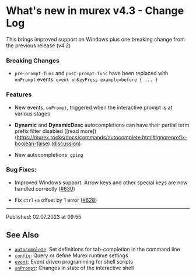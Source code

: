 # What's new in murex v4.3 - Change Log

This brings improved support on Windows plus one breaking change from the previous release (v4.2)

### Breaking Changes

* `pre-prompt-func` and `post-prompt-func` have been replaced with `onPrompt` events: `event onKeyPress example=before { ... }`

### Features

* New events, `onPrompt`, triggered when the interactive prompt is at various stages

* **Dynamic** and **DynamicDesc** autocompletions can have their partial term prefix filter disabled ([read more])(https://murex.rocks/docs/commands/autocomplete.html#ignoreprefix-boolean-false) ([discussion]([#630](https://github.com/lmorg/murex/issues/635)))

* New autocompletions: `gping`

### Bug Fixes:

* Improved Windows support. Arrow keys and other special keys are now handled correctly ([#630](https://github.com/lmorg/murex/issues/630))

* Fix `ctrl`+`a` offset by 1 error ([#628](https://github.com/lmorg/murex/pull/628))

<hr>

Published: 02.07.2023 at 09:55

## See Also

* [`autocomplete`](../commands/autocomplete.md):
  Set definitions for tab-completion in the command line
* [`config`](../commands/config.md):
  Query or define Murex runtime settings
* [`event`](../commands/event.md):
  Event driven programming for shell scripts
* [`onPrompt`](../events/onprompt.md):
  Changes in state of the interactive shell